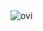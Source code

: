 <img src="https://most-langs-loonuh-devs-projects.vercel.app/api/top-langs?username=LooNuH-dev&hide=procfile,shell,batch&show_icons=true&locale=en&layout=donut-vertical&theme=chartreuse-dark" alt="ovi" />

